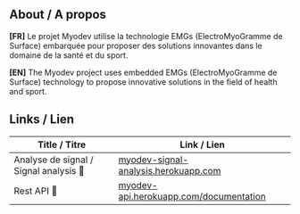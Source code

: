 ## About / A propos
**[FR]** Le projet Myodev utilise la technologie EMGs (ElectroMyoGramme de Surface) embarquée pour proposer des solutions innovantes dans le domaine de la santé et du sport.


**[EN]** The Myodev project uses embedded EMGs (ElectroMyoGramme de Surface) technology to propose innovative solutions in the field of health and sport.

## Links / Lien

| Title / Titre                           | Link / Lien                                                                           |
|-----------------------------------------|---------------------------------------------------------------------------------------|
| Analyse de signal / Signal analysis  📶 | [myodev-signal-analysis.herokuapp.com](https://myodev-signal-analysis.herokuapp.com/) |
| Rest API                             🤖 | [myodev-api.herokuapp.com/documentation](https://myodev-api.herokuapp.com/documentation) |

